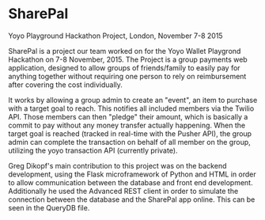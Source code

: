 # SharePal
Yoyo Playground Hackathon Project, London, November 7-8 2015

SharePal is a project our team worked on for the Yoyo Wallet Playgrond Hackathon on 7-8 November, 2015. The Project is a group payments web application, designed to allow groups of friends/family to easily pay for anything together without requiring one person to rely on reimbursement after covering the cost individually.

It works by allowing a group admin to create an "event", an item to purchase with a target goal to reach. This notifies all included members via the Twilio API. Those members can then "pledge" their amount, which is basically a commit to pay without any money transfer actually happening. When the target goal is reached (tracked in real-time with the Pusher API), the group admin can complete the transaction on behalf of all member on the group, utilizing the yoyo transaction API (currently private).

Greg Dikopf's main contribution to this project was on the backend development, using the Flask microframework of Python and HTML in order to allow communication between the database and front end development. Additionally he used the Advanced REST client in order to simulate the connection between the database and the SharePal app online. This can be seen in the QueryDB file. 


